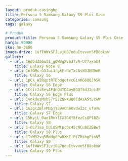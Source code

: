 ```yaml
---
layout: produk-casinghp
title: Persona 5 Samsung Galaxy S9 Plus Case
categories: samsung
tags: galaxy

# Produk
product-title: Persona 5 Samsung Galaxy S9 Plus Case
harga: 90000
sku: hn-3686
image-drive: 1uflWWxSFJLvj0B7nduItvvvn5fB8okxW
gallery:
  - url: 1HdbdZS6mS1_gGWVgXv6J7vR-U77xxaU4
    title: Galaxy Note 8
  - url: 1nfGMc-GSJui3rgkF-NzTxCAsW3JEN9mR
    title: Galaxy S6
  - url: 1pCk_WZRqptRTDbdgotxcGinKG6QQJhSK
    title: Galaxy S6 Edge
  - url: 1Ccic2aSevAF4nQ4TD4ny8GQfSdJ2pLJF
    title: Galaxy S6 Edge Plus
  - url: 1vokdusMxb57r52ZNwXUQ0CdAsA5tLcwW
    title: Galaxy S7
  - url: 1GZgcZBlvMN5jYB9vOhe0vdwZzc_ufuvB
    title: Galaxy S7 Edge
  - url: 15KvjL_0ae1RxYlIX3GXY8fezCsQPl8Zu
    title: Galaxy S8
  - url: 1-OL71aa_bUidSMtpc0c45cNCu8IZEBwf
    title: Galaxy S8 Plus
  - url: 1TsW32vq5BWdg8PwBXKE-PiZMshgPimN5
    title: Galaxy S9
  - url: 1uflWWxSFJLvj0B7nduItvvvn5fB8okxW
    title: Galaxy S9 Plus
---
```

